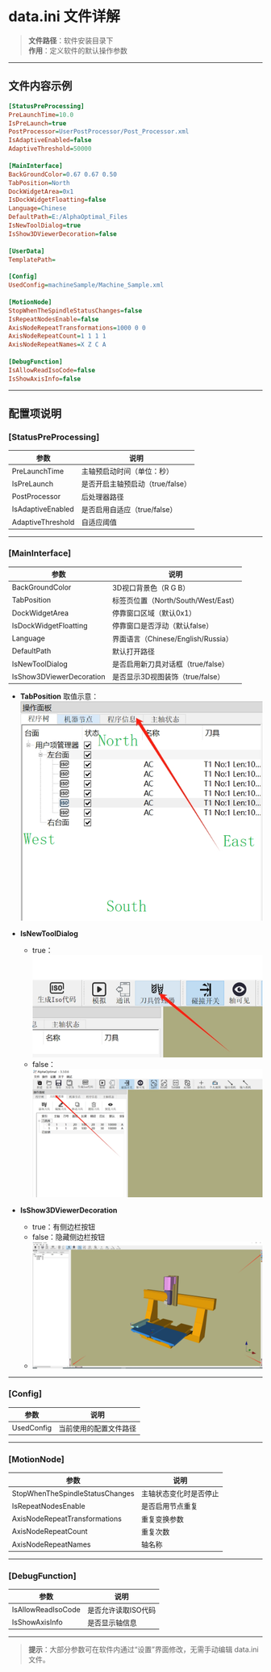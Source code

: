 # data.ini 文件详解

> **文件路径**：软件安装目录下  
> **作用**：定义软件的默认操作参数

---

## 文件内容示例

```ini
[StatusPreProcessing]
PreLaunchTime=10.0
IsPreLaunch=true
PostProcessor=UserPostProcessor/Post_Processor.xml
IsAdaptiveEnabled=false
AdaptiveThreshold=50000

[MainInterface]
BackGroundColor=0.67 0.67 0.50
TabPosition=North
DockWidgetArea=0x1
IsDockWidgetFloatting=false
Language=Chinese
DefaultPath=E:/AlphaOptimal_Files
IsNewToolDialog=true
IsShow3DViewerDecoration=false

[UserData]
TemplatePath=

[Config]
UsedConfig=machineSample/Machine_Sample.xml

[MotionNode]
StopWhenTheSpindleStatusChanges=false
IsRepeatNodesEnable=false
AxisNodeRepeatTransformations=1000 0 0
AxisNodeRepeatCount=1 1 1 1
AxisNodeRepeatNames=X Z C A

[DebugFunction]
IsAllowReadIsoCode=false
IsShowAxisInfo=false
```

---

## 配置项说明

### [StatusPreProcessing]  
| 参数                | 说明                           |
|---------------------|--------------------------------|
| PreLaunchTime       | 主轴预启动时间（单位：秒）      |
| IsPreLaunch         | 是否开启主轴预启动（true/false）|
| PostProcessor       | 后处理器路径                   |
| IsAdaptiveEnabled   | 是否启用自适应（true/false）   |
| AdaptiveThreshold   | 自适应阈值                     |

---

### [MainInterface]  
| 参数                    | 说明                                   |
|-------------------------|----------------------------------------|
| BackGroundColor         | 3D视口背景色（R G B）                  |
| TabPosition             | 标签页位置（North/South/West/East）    |
| DockWidgetArea          | 停靠窗口区域（默认0x1）                |
| IsDockWidgetFloatting   | 停靠窗口是否浮动（默认false）         |
| Language                | 界面语言（Chinese/English/Russia）     |
| DefaultPath             | 默认打开路径                           |
| IsNewToolDialog         | 是否启用新刀具对话框（true/false）     |
| IsShow3DViewerDecoration| 是否显示3D视图装饰（true/false）       |

- **TabPosition** 取值示意：  
  ![Tab默认的位置](../image/data_images/TabWidget默认的位置.png)

- **IsNewToolDialog**  
    - true：![刀具列表按钮](../image/data_images/isToolDialog.png)  
    - false：![刀具列表按钮](../image/data_images/isToolDialog_false.png)

- **IsShow3DViewerDecoration**  
    - true：有侧边栏按钮  
    - false：隐藏侧边栏按钮  
    - ![侧边栏按钮](../image/data_images/侧边栏按钮.png)

---

### [Config]  
| 参数        | 说明                 |
|-------------|----------------------|
| UsedConfig  | 当前使用的配置文件路径|

---

### [MotionNode]  
| 参数                          | 说明                       |
|-------------------------------|----------------------------|
| StopWhenTheSpindleStatusChanges| 主轴状态变化时是否停止     |
| IsRepeatNodesEnable           | 是否启用节点重复           |
| AxisNodeRepeatTransformations | 重复变换参数               |
| AxisNodeRepeatCount           | 重复次数                   |
| AxisNodeRepeatNames           | 轴名称                     |

---

### [DebugFunction]  
| 参数              | 说明                 |
|-------------------|----------------------|
| IsAllowReadIsoCode| 是否允许读取ISO代码  |
| IsShowAxisInfo    | 是否显示轴信息       |

---

> **提示**：大部分参数可在软件内通过“设置”界面修改，无需手动编辑 data.ini 文件。